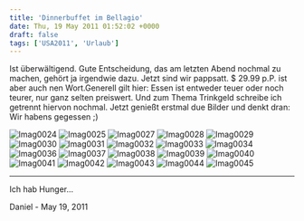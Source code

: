 ```yaml
---
title: 'Dinnerbuffet im Bellagio'
date: Thu, 19 May 2011 01:52:02 +0000
draft: false
tags: ['USA2011', 'Urlaub']
---
```


Ist überwältigend. Gute Entscheidung, das am letzten Abend nochmal zu machen, gehört ja irgendwie dazu. Jetzt sind wir pappsatt. $ 29.99 p.P. ist aber auch nen Wort.Generell gilt hier: Essen ist entweder teuer oder noch teurer, nur ganz selten preiswert. Und zum Thema Trinkgeld schreibe ich getrennt hiervon nochmal. Jetzt genießt erstmal due Bilder und denkt dran: Wir habens gegessen ;)

![Imag0024](/urlaub2011-images/imag0024-scaled-1000.jpg?w=300)
![Imag0025](/urlaub2011-images/imag0025-scaled-1000.jpg?w=300)
![Imag0027](/urlaub2011-images/imag0027-scaled-1000.jpg?w=300)
![Imag0028](/urlaub2011-images/imag0028-scaled-1000.jpg?w=300)
![Imag0029](/urlaub2011-images/imag0029-scaled-1000.jpg?w=300)
![Imag0030](/urlaub2011-images/imag0030-scaled-1000.jpg?w=300)
![Imag0031](/urlaub2011-images/imag0031-scaled-1000.jpg?w=300)
![Imag0032](/urlaub2011-images/imag0032-scaled-1000.jpg?w=300)
![Imag0033](/urlaub2011-images/imag0033-scaled-1000.jpg?w=300)
![Imag0034](/urlaub2011-images/imag0034-scaled-1000.jpg?w=300)
![Imag0036](/urlaub2011-images/imag0036-scaled-1000.jpg?w=300)
![Imag0037](/urlaub2011-images/imag0037-scaled-1000.jpg?w=300)
![Imag0038](/urlaub2011-images/imag0038-scaled-1000.jpg?w=300)
![Imag0039](/urlaub2011-images/imag0039-scaled-1000.jpg?w=300)
![Imag0040](/urlaub2011-images/imag0040-scaled-1000.jpg?w=300)
![Imag0041](/urlaub2011-images/imag0041-scaled-1000.jpg?w=300)
![Imag0042](/urlaub2011-images/imag0042-scaled-1000.jpg?w=300)
![Imag0043](/urlaub2011-images/imag0043-scaled-1000.jpg?w=300)
![Imag0044](/urlaub2011-images/imag0044-scaled-1000.jpg?w=300)
![Imag0045](/urlaub2011-images/imag0045-scaled-1000.jpg?w=300)

---

Ich hab Hunger...

Daniel - <time datetime="2011-05-19 06:24:58">May 19, 2011</time>